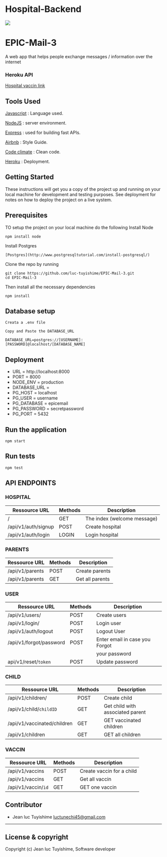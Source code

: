 # Hospital-Backend
<a href="https://codeclimate.com/github/luc-tuyishime/Hospital-Backend/maintainability"><img src="https://api.codeclimate.com/v1/badges/50016f1926ddc258554e/maintainability" /></a>


# EPIC-Mail-3

A web app that helps people exchange messages / information over the internet


### Heroku API
[Hospital vaccin link](https://hospital-vaccin.herokuapp.com/)

## Tools Used

[Javascript](https://javascript.info/) : Language used.

[NodeJS](https://nodejs.org/en/) : server environment.

[Express](http://expressjs.com/) : used for building fast APIs.

[Airbnb](https://github.com/airbnb/javascript) : Style Guide.

[Code climate](https://codeclimate.com/login/github/join/) : Clean code.

[Heroku](https://www.heroku.com/) : Deployment.


## Getting Started
These instructions will get you a copy of the project up and running on your local machine for development and testing purposes. See deployment for notes on how to deploy the project on a live system.

## Prerequisites
TO setup the project on your local machine do the following
Install Node
```
npm install node
```
Install Postgres
```
[Postgres](http://www.postgresqltutorial.com/install-postgresql/)
```

Clone the repo by running

```
git clone https://github.com/luc-tuyishime/EPIC-Mail-3.git
cd EPIC-Mail-3
```

Then install all the necessary dependencies

```
npm install
```

## Database setup

```
Creata a .env file

Copy and Paste the DATABASE_URL

DATABASE_URL=postgres://[USERNAME]:[PASSWORD]@localhost/[DATABASE_NAME]
```

## Deployment

* URL = http://localhost:8000
* PORT = 8000
* NODE_ENV = production
* DATABASE_URL =
* PG_HOST = localhost
* PG_USER = username
* PG_DATABASE = epicemail
* PG_PASSWORD = secretpassword
* PG_PORT = 5432


## Run the application

```
npm start

```

## Run tests

```
npm test
```

## API ENDPOINTS


### HOSPITAL

| Ressource URL       | Methods | Description                 |
| ------------------- | ------- | --------------------------- |
| /                   | GET     | The index (welcome message) |
| /api/v1/auth/signup | POST    | Create hospital             |
| /api/v1/auth/login  | LOGIN   | Login hospital              |


### PARENTS

| Ressource URL   | Methods | Description     |
| --------------- | ------- | --------------- |
| /api/v1/parents | POST    | Create parents  |
| /api/v1/parents | GET     | Get all parents |


### USER

| Ressource URL           | Methods | Description                    |
| ----------------------- | ------- | ------------------------------ |
| /api/v1/users/          | POST    | Create users                   |
| /api/v1/login/          | POST    | Login user                     |
| /api/v1/auth/logout     | POST    | Logout User                    |
| /api/v1/forgot/password | POST    | Enter email in case you Forgot |
|                         |         | your password                  |
| api/v1/reset/`token`    | POST    | Update password                |


### CHILD

| Ressource URL               | Methods | Description                      |
| --------------------------- | ------- | -------------------------------- |
| /api/v1/children/           | POST    | Create child                     |
| /api/v1/child/`childID`     | GET     | Get child with associated parent |
| /api/v1/vaccinated/children | GET     | GET vaccinated children          |
| /api/v1/children            | GET     | GET all children                 |

### VACCIN

| Ressource URL       | Methods | Description               |
| ------------------- | ------- | ------------------------- |
| /api/v1/vaccins     | POST    | Create vaccin for a child |
| /api/v1/vaccins     | GET     | Get all vaccin            |
| /api/v1/vaccin/`id` | GET     | GET one vaccin            |


## Contributor
- Jean luc Tuyishime <luctunechi45@gmail.com>

---

## License & copyright
Copyright (c) Jean luc Tuyishime, Software developer

